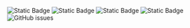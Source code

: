 ![Static Badge](https://img.shields.io/badge/blacklists-61-000000) ![Static Badge](https://img.shields.io/badge/blacklisted-3005293-cc0000) ![Static Badge](https://img.shields.io/badge/whitelisted-2254-00CC00) ![Static Badge](https://img.shields.io/badge/streaming_blacklist-28107-000000) ![GitHub issues](https://img.shields.io/github/issues/fabriziosalmi/blacklists)
